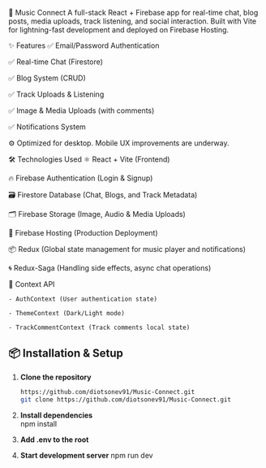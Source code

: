 🎵 Music Connect
A full-stack React + Firebase app for real-time chat, blog posts, media uploads, track listening, and social interaction. Built with Vite for lightning-fast development and deployed on Firebase Hosting.

✨ Features
✅ Email/Password Authentication

✅ Real-time Chat (Firestore)

✅ Blog System (CRUD)

✅ Track Uploads & Listening

✅ Image & Media Uploads (with comments)

✅ Notifications System

⚙️ Optimized for desktop. Mobile UX improvements are underway.

🛠️ Technologies Used
⚛️ React + Vite (Frontend)

🔥 Firebase Authentication (Login & Signup)

🗃️ Firestore Database (Chat, Blogs, and Track Metadata)

🗂️ Firebase Storage (Image, Audio & Media Uploads)

🚀 Firebase Hosting (Production Deployment)

📦 Redux (Global state management for music player and notifications)

🌀 Redux-Saga (Handling side effects, async chat operations)

🧠 Context API

    - AuthContext (User authentication state)

    - ThemeContext (Dark/Light mode)

    - TrackCommentContext (Track comments local state)

## 📦 Installation & Setup
1. **Clone the repository**  
   ```sh
   https://github.com/diotsonev91/Music-Connect.git
   git clone https://github.com/diotsonev91/Music-Connect.git 


2. **Install dependencies**  
    npm install

3. **Add .env to the root**

4. **Start development server**
    npm run dev